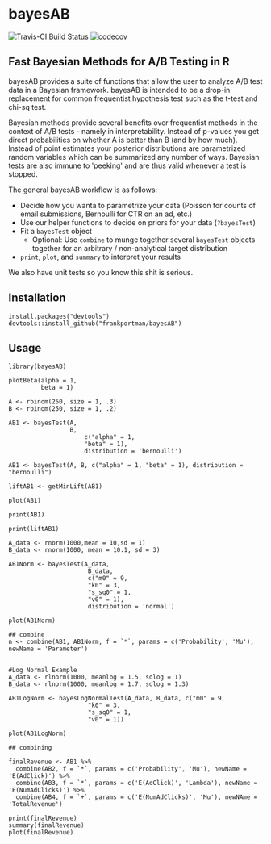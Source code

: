 # bayesAB

[![Travis-CI Build Status](https://travis-ci.org/FrankPortman/bayesAB.svg?branch=master)](https://travis-ci.org/FrankPortman/bayesAB) [![codecov](https://codecov.io/gh/FrankPortman/bayesAB/branch/master/graph/badge.svg)](https://codecov.io/gh/FrankPortman/bayesAB)


## Fast Bayesian Methods for A/B Testing in R

bayesAB provides a suite of functions that allow the user to analyze A/B test
data in a Bayesian framework. bayesAB is intended to be a drop-in replacement for
common frequentist hypothesis test such as the t-test and chi-sq test.

Bayesian methods provide several benefits over frequentist methods in the context of
A/B tests - namely in interpretability. Instead of p-values you get direct
probabilities on whether A is better than B (and by how much). Instead of point estimates
your posterior distributions are parametrized random variables which can be summarized
any number of ways. Bayesian tests are also immune to 'peeking' and are thus valid whenever 
a test is stopped.

The general bayesAB workflow is as follows:

- Decide how you wanta to parametrize your data (Poisson for counts of email submissions, Bernoulli for CTR on an ad, etc.)
- Use our helper functions to decide on priors for your data (`?bayesTest`)
- Fit a `bayesTest` object
  - Optional: Use `combine` to munge together several `bayesTest` objects together for an arbitrary / non-analytical target distribution
- `print`, `plot`, and `summary` to interpret your results

We also have unit tests so you know this shit is serious.

## Installation

```{r}
install.packages("devtools")
devtools::install_github("frankportman/bayesAB")
```

## Usage

```{r}
library(bayesAB)

plotBeta(alpha = 1,
         beta = 1)
         
A <- rbinom(250, size = 1, .3)
B <- rbinom(250, size = 1, .2)

AB1 <- bayesTest(A,
                 B,
                     c("alpha" = 1,
                     "beta" = 1),
                     distribution = 'bernoulli')
                     
AB1 <- bayesTest(A, B, c("alpha" = 1, "beta" = 1), distribution = "bernoulli")

liftAB1 <- getMinLift(AB1)

plot(AB1)
 
print(AB1)

print(liftAB1)

A_data <- rnorm(1000,mean = 10,sd = 1)
B_data <- rnorm(1000, mean = 10.1, sd = 3)

AB1Norm <- bayesTest(A_data,
                      B_data,
                      c("m0" = 9,
                      "k0" = 3,
                      "s_sq0" = 1,
                      "v0" = 1),
                      distribution = 'normal')
                      
plot(AB1Norm)

## combine
n <- combine(AB1, AB1Norm, f = `*`, params = c('Probability', 'Mu'), newName = 'Parameter')


#Log Normal Example
A_data <- rlnorm(1000, meanlog = 1.5, sdlog = 1)
B_data <- rlnorm(1000, meanlog = 1.7, sdlog = 1.3)

AB1LogNorm <- bayesLogNormalTest(A_data, B_data, c("m0" = 9,
                      "k0" = 3,
                      "s_sq0" = 1,
                      "v0" = 1))

plot(AB1LogNorm)

## combining

finalRevenue <- AB1 %>%
  combine(AB2, f = `*`, params = c('Probability', 'Mu'), newName = 'E(AdClick)') %>%
  combine(AB3, f = `*`, params = c('E(AdClick)', 'Lambda'), newName = 'E(NumAdClicks)') %>%
  combine(AB4, f = `+`, params = c('E(NumAdClicks)', 'Mu'), newNAme = 'TotalRevenue')

print(finalRevenue)
summary(finalRevenue)
plot(finalRevenue)

```
